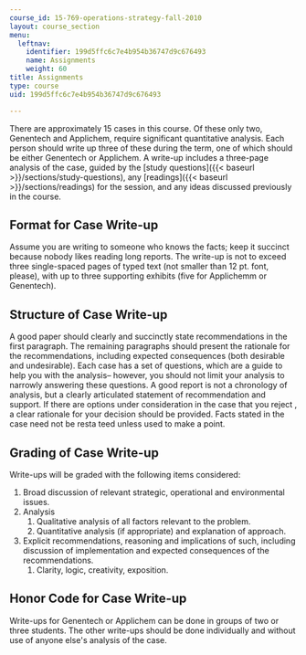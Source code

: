 ```yaml
---
course_id: 15-769-operations-strategy-fall-2010
layout: course_section
menu:
  leftnav:
    identifier: 199d5ffc6c7e4b954b36747d9c676493
    name: Assignments
    weight: 60
title: Assignments
type: course
uid: 199d5ffc6c7e4b954b36747d9c676493

---
```


There are approximately 15 cases in this course. Of these only two, Genentech and Applichem, require significant quantitative analysis. Each person should write up three of these during the term, one of which should be either Genentech or Applichem. A write-up includes a three-page analysis of the case, guided by the [study questions]({{< baseurl >}}/sections/study-questions), any [readings]({{< baseurl >}}/sections/readings) for the session, and any ideas discussed previously in the course.

Format for Case Write-up
------------------------

Assume you are writing to someone who knows the facts; keep it succinct because nobody likes reading long reports. The write-up is not to exceed three single-spaced pages of typed text (not smaller than 12 pt. font, please), with up to three supporting exhibits (five for Applichemm or Genentech).

Structure of Case Write-up
--------------------------

A good paper should clearly and succinctly state recommendations in the first paragraph. The remaining paragraphs should present the rationale for the recommendations, including expected consequences (both desirable and undesirable). Each case has a set of questions, which are a guide to help you with the analysis– however, you should not limit your analysis to narrowly answering these questions. A good report is not a chronology of analysis, but a clearly articulated statement of recommendation and support. If there are options under consideration in the case that you reject , a clear rationale for your decision should be provided. Facts stated in the case need not be resta teed unless used to make a point.

Grading of Case Write-up
------------------------

Write-ups will be graded with the following items considered:

1.  Broad discussion of relevant strategic, operational and environmental issues.
2.  Analysis
    1.  Qualitative analysis of all factors relevant to the problem.
    2.  Quantitative analysis (if appropriate) and explanation of approach.
3.  Explicit recommendations, reasoning and implications of such, including discussion of implementation and expected consequences of the recommendations.
    1.  Clarity, logic, creativity, exposition.

Honor Code for Case Write-up
----------------------------

Write-ups for Genentech or Applichem can be done in groups of two or three students. The other write-ups should be done individually and without use of anyone else's analysis of the case.